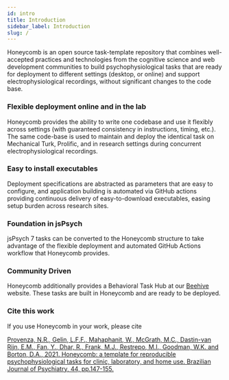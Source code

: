```yaml
---
id: intro
title: Introduction
sidebar_label: Introduction
slug: /
---
```


Honeycomb is an open source task-template repository that combines well-accepted practices and technologies from the cognitive science and web development communities to build psychophysiological tasks that are ready for deployment to different settings (desktop, or online) and support electrophysiological recordings, without significant changes to the code base.

### Flexible deployment online and in the lab

Honeycomb provides the ability to write one codebase and use it flexibly across settings (with guaranteed consistency in instructions, timing, etc.). The same code-base is used to maintain and deploy the identical task on Mechanical Turk, Prolific, and in research settings during concurrent electrophysiological recordings.

### Easy to install executables

Deployment specifications are abstracted as parameters that are easy to configure, and application building is automated via GitHub actions providing continuous delivery of easy-to-download executables, easing setup burden across research sites.

### Foundation in jsPsych

jsPsych 7 tasks can be converted to the Honeycomb structure to take advantage of the flexible deployment and automated GitHub Actions workflow that Honeycomb provides.

### Community Driven

Honeycomb additionally provides a Behavioral Task Hub at our [Beehive](https://beehive.ccv.brown.edu/) website. These tasks are built in Honeycomb and are ready to be deployed.

### Cite this work

If you use Honeycomb in your work, please cite

[Provenza, N.R., Gelin, L.F.F., Mahaphanit, W., McGrath, M.C., Dastin-van Rijn, E.M., Fan, Y., Dhar, R., Frank, M.J., Restrepo, M.I., Goodman, W.K. and Borton, D.A., 2021. Honeycomb: a template for reproducible psychophysiological tasks for clinic, laboratory, and home use. Brazilian Journal of Psychiatry, 44, pp.147-155.](https://doi.org/10.1590/1516-4446-2020-1675)
